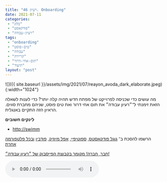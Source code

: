 ```yaml
---
title: "רעיון 46. Onboarding"
date: 2021-07-11
categories: 
 - "בלוג"
 - "פודקאסט"
 - "רעיון-עבודה"
tags: 
 - "onboarding"
 - "טים-פוסט"
 - "עבודה"
 - "קריירה"
 - "תום-אחי-דרור"
 - "תיעוד"
layout: "post"
---
```


![]({{ site.baseurl }}/assets/img/2021/07/reayon_avoda_dark_elaborate.jpeg){:width="1024"}

מה עושים כדי שכניסה לפרוייקט של מפתח חדש תהיה קלה יותר? כדי לענות לשאלה הזאת זימנתי ל־״רעיון עבודה״ את תום אחי דרור ואת טים פוסט, שניהם מחברת סווים. הראיון הזה התקיים באנגלית.

**לינקים חשובים**

* [<http://swimm>](http://swimm.io/)

הרשמו להסכת ב־ [גוגל פודקאסטס](https://podcasts.google.com/feed/aHR0cHM6Ly9mZWVkLnBvZGJlYW4uY29tL2JvcmlzZ29yZWxpa3BoZC9mZWVkLnhtbA), [ספוטיפיי](https://open.spotify.com/show/51XJ9Wd4A5xL1IfU0wHT2Y), [אפל מיוזיק](https://podcasts.apple.com/il/podcast/%D7%A8%D7%A2%D7%99%D7%95%D7%9F-%D7%A2%D7%91%D7%95%D7%93%D7%94-%D7%A0%D7%99%D7%94%D7%95%D7%9C-%D7%A9%D7%95%D7%95%D7%A7-%D7%A7%D7%A8%D7%99%D7%99%D7%A8%D7%94/id1542636914), [פודבין](https://borisgorelikphd.podbean.com/) [ובכל פלטפורמה אחרת](https://feed.podbean.com/borisgorelikphd/feed.xml)

[חבר, חברה! מקומך בקבוצת הפייסבוק של ״רעיון עבודה״!](https://www.facebook.com/reayonavodapodcast)

<audio controls src="https://mcdn.podbean.com/mf/web/xwm78y/46_onboarding.mp3" class=" wp-block-audio"></audio>
